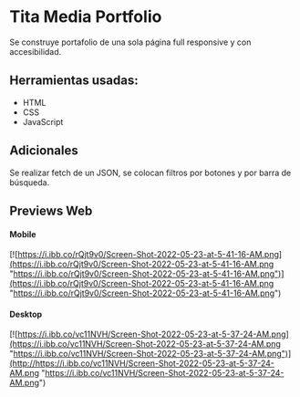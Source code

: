 # Tita Media Portfolio

Se construye portafolio de una sola página full responsive y con accesibilidad.

## Herramientas usadas:

- HTML
- CSS
- JavaScript

## Adicionales
Se realizar fetch de un JSON, se colocan filtros por botones y por barra de búsqueda.

## Previews Web

#### Mobile
[![https://i.ibb.co/rQjt9v0/Screen-Shot-2022-05-23-at-5-41-16-AM.png](https://i.ibb.co/rQjt9v0/Screen-Shot-2022-05-23-at-5-41-16-AM.png "https://i.ibb.co/rQjt9v0/Screen-Shot-2022-05-23-at-5-41-16-AM.png")](https://i.ibb.co/rQjt9v0/Screen-Shot-2022-05-23-at-5-41-16-AM.png "https://i.ibb.co/rQjt9v0/Screen-Shot-2022-05-23-at-5-41-16-AM.png")


#### Desktop
[![https://i.ibb.co/vc11NVH/Screen-Shot-2022-05-23-at-5-37-24-AM.png](https://i.ibb.co/vc11NVH/Screen-Shot-2022-05-23-at-5-37-24-AM.png "https://i.ibb.co/vc11NVH/Screen-Shot-2022-05-23-at-5-37-24-AM.png")](http://https://i.ibb.co/vc11NVH/Screen-Shot-2022-05-23-at-5-37-24-AM.png "https://i.ibb.co/vc11NVH/Screen-Shot-2022-05-23-at-5-37-24-AM.png")